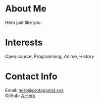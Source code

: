 # About Me
Hero just like you.
# Interests
Open source, Programming, Anime, History
# Contact Info
Email: [hero@protagonist.xyz](mailto:hero@protagonist.xyz)    
Github: [A Hero](https://github.com/heroas)
